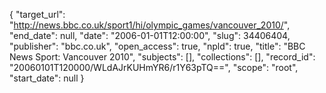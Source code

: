 {
  "target_url": "http://news.bbc.co.uk/sport1/hi/olympic_games/vancouver_2010/", 
  "end_date": null, 
  "date": "2006-01-01T12:00:00", 
  "slug": 34406404, 
  "publisher": "bbc.co.uk", 
  "open_access": true, 
  "npld": true, 
  "title": "BBC News Sport: Vancouver 2010", 
  "subjects": [], 
  "collections": [], 
  "record_id": "20060101T120000/WLdAJrKUHmYR6/r1Y63pTQ==", 
  "scope": "root", 
  "start_date": null
}

